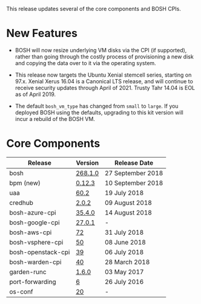 This release updates several of the core components and BOSH CPIs.

# New Features

- BOSH will now resize underlying VM disks via the CPI (if
  supported), rather than going through the costly process of
  provisioning a new disk and copying the data over to it via the
  operating system.

- This release now targets the Ubuntu Xenial stemcell series,
  starting on 97.x.  Xenial Xerus 16.04 is a Canonical LTS
  release, and will continue to receive security updates through
  April of 2021.  Trusty Tahr 14.04 is EOL as of April 2019.

- The default `bosh_vm_type` has changed from `small` to `large`.
  If you deployed BOSH using the defaults, upgrading to this kit
  version will incur a rebuild of the BOSH VM.

# Core Components

| Release | Version | Release Date |
| ------- | ------- | ------------ |
| bosh | [268.1.0](https://github.com/cloudfoundry/bosh/releases/tag/v268.1.0) | 27 September 2018 |
| bpm (new) | [0.12.3](https://github.com/cloudfoundry-incubator/bpm-release/releases/tag/v0.12.3) | 10 September 2018 |
| uaa | [60.2](https://github.com/cloudfoundry/uaa-release/releases/tag/v60.2) | 19 July 2018 |
| credhub | [2.0.2](https://github.com/pivotal-cf/credhub-release/releases/tag/2.0.2) | 09 August 2018 |
| bosh-azure-cpi | [35.4.0](https://github.com/cloudfoundry/bosh-azure-cpi-release/releases/tag/v35.4.0) | 14 August 2018 |
| bosh-google-cpi | [27.0.1](https://github.com/cloudfoundry/bosh-google-cpi-release/releases/tag/v27.0.1) | - |
| bosh-aws-cpi | [72](https://github.com/cloudfoundry/bosh-aws-cpi-release/releases/tag/v72) | 31 July 2018 |
| bosh-vsphere-cpi | [50](https://github.com/cloudfoundry/bosh-vsphere-cpi-release/releases/tag/v50) | 08 June 2018 |
| bosh-openstack-cpi | [39](https://github.com/cloudfoundry/bosh-openstack-cpi-release/releases/tag/v39) | 06 July 2018 |
| bosh-warden-cpi | [40](https://github.com/cppforlife/bosh-warden-cpi-release/releases/tag/v40) | 28 March 2018 |
| garden-runc | [1.6.0](https://github.com/cloudfoundry/garden-runc-release/releases/tag/v1.6.0) | 03 May 2017 |
| port-forwarding | [6](https://github.com/cloudfoundry-community/port-forwarding-boshrelease/releases/tag/v6) | 26 July 2016 |
| os-conf | [20](https://github.com/cloudfoundry/os-conf-release/releases/tag/v20) | - |
